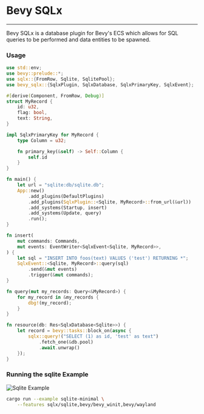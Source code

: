 # Bevy SQLx
-----

Bevy SQLx is a database plugin for Bevy's ECS which allows for SQL queries to
be performed and data entities to be spawned.


### Usage

```rust
use std::env;
use bevy::prelude::*;
use sqlx::{FromRow, Sqlite, SqlitePool};
use bevy_sqlx::{SqlxPlugin, SqlxDatabase, SqlxPrimaryKey, SqlxEvent};

#[derive(Component, FromRow, Debug)]
struct MyRecord {
    id: u32,
    flag: bool,
    text: String,
}

impl SqlxPrimaryKey for MyRecord {
    type Column = u32;

    fn primary_key(&self) -> Self::Column {
        self.id
    }
}

fn main() {
    let url = "sqlite:db/sqlite.db";
    App::new()
        .add_plugins(DefaultPlugins)
        .add_plugins(SqlxPlugin::<Sqlite, MyRecord>::from_url(&url))
        .add_systems(Startup, insert)
        .add_systems(Update, query)
        .run();
}

fn insert(
    mut commands: Commands,
    mut events: EventWriter<SqlxEvent<Sqlite, MyRecord>>,
) {
    let sql = "INSERT INTO foos(text) VALUES ('test') RETURNING *";
    SqlxEvent::<Sqlite, MyRecord>::query(sql)
        .send(&mut events)
        .trigger(&mut commands);
}

fn query(mut my_records: Query<&MyRecord>) {
    for my_record in &my_records {
        dbg!(my_record);
    }
}

fn resource(db: Res<SqlxDatabase<Sqlite>>) {
    let record = bevy::tasks::block_on(async {
        sqlx::query!("SELECT (1) as id, 'test' as text")
            .fetch_one(&db.pool)
            .await.unwrap()
    });
}
```

### Running the sqlite Example

![Sqlite Example](./bevy_sqlx.gif)

```sh
cargo run --example sqlite-minimal \
    --features sqlx/sqlite,bevy/bevy_winit,bevy/wayland
```
